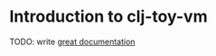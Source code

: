 # Introduction to clj-toy-vm

TODO: write [great documentation](http://jacobian.org/writing/what-to-write/)
